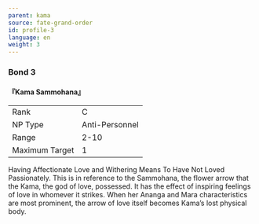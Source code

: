 ```yaml
---
parent: kama
source: fate-grand-order
id: profile-3
language: en
weight: 3
---
```


### Bond 3

#### 『Kama Sammohana』

<table>
  <tr><td>Rank</td><td>C</td></tr>
  <tr><td>NP Type</td><td>Anti-Personnel</td></tr>
  <tr><td>Range</td><td>2-10</td></tr>
  <tr><td>Maximum Target</td><td>1</td></tr>
</table>

Having Affectionate Love and Withering Means To Have Not Loved Passionately.
This is in reference to the Sammohana, the flower arrow that the Kama, the god of love, possessed. It has the effect of inspiring feelings of love in whomever it strikes. When her Ananga and Mara characteristics are most prominent, the arrow of love itself becomes Kama’s lost physical body.

